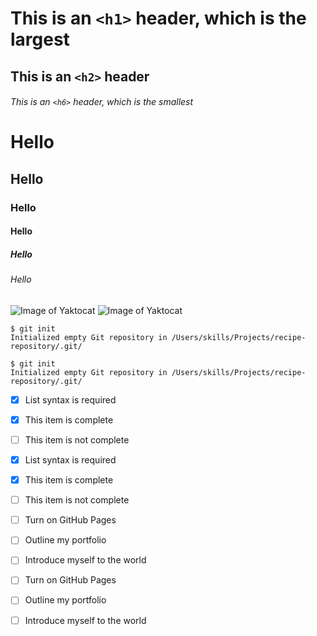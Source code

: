 # This is an `<h1>` header, which is the largest
## This is an `<h2>` header
###### This is an `<h6>` header, which is the smallest

# Hello
## Hello
### Hello
#### Hello
##### Hello
###### Hello

![Image of Yaktocat](https://octodex.github.com/images/yaktocat.png)
![Image of Yaktocat](https://octodex.github.com/images/yaktocat.png)

```
$ git init
Initialized empty Git repository in /Users/skills/Projects/recipe-repository/.git/
```

```
$ git init
Initialized empty Git repository in /Users/skills/Projects/recipe-repository/.git/
```

- [x] List syntax is required
- [x] This item is complete
- [ ] This item is not complete

- [x] List syntax is required
- [x] This item is complete
- [ ] This item is not complete

- [ ] Turn on GitHub Pages
- [ ] Outline my portfolio
- [ ] Introduce myself to the world

- [ ] Turn on GitHub Pages
- [ ] Outline my portfolio
- [ ] Introduce myself to the world
